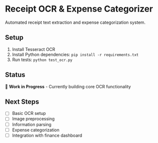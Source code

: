 # Receipt OCR & Expense Categorizer

Automated receipt text extraction and expense categorization system.

## Setup

1. Install Tesseract OCR
2. Install Python dependencies: `pip install -r requirements.txt`
3. Run tests: `python test_ocr.py`

## Status

🚧 **Work in Progress** - Currently building core OCR functionality

## Next Steps

- [ ] Basic OCR setup
- [ ] Image preprocessing
- [ ] Information parsing
- [ ] Expense categorization
- [ ] Integration with finance dashboard